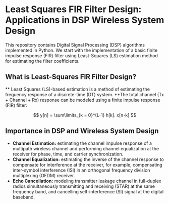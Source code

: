 # Least Squares FIR Filter Design: Applications in DSP Wireless System Design

This repository contains Digital Signal Processing (DSP) algorithms implemented in Python. We start with the implementation of a basic finite impulse response (FIR) filter using Least-Squares (LS) estimation method for estimating the filter coefficients.

## What is Least-Squares FIR Filter Design?
** Least Squares (LS)-based estimation is a method of estimating the frequency response of a discrete-time (DT) system. 
**The total channel (Tx + Channel + Rx) response can be modeled using a finite impulse response (FIR) filter: 

$$     y[n] = \sum\limits_{k = 0}^{L-1} h[k]. x[n-k] $$

## Importance in DSP and Wireless System Design
* **Channel Estimation:** estimating the channel impulse response of a multipath wireless channel and performing channel equalization at the receiver for phase, time, and carrier synchronization.
* **Channel Equalization:** estimating the inverse of the channel response to compensate for interference at the receiver, for example, compensating inter-symbol interference (ISI) in an orthogonal frequency division multiplexing (OFDM) receiver.
* **Echo Cancellation:** modeling transmitter leakage channel in full-duplex radios simultaneously transmitting and receiving (STAR) at the same frequency band, and cancelling self-interference (SI) signal at the digital baseband.
